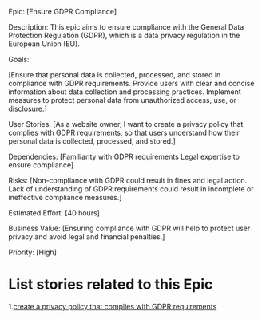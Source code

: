 Epic: [Ensure GDPR Compliance]

Description: This epic aims to ensure compliance with the General Data Protection Regulation (GDPR), which is a data privacy regulation in the European Union (EU).

Goals:

[Ensure that personal data is collected, processed, and stored in compliance with GDPR requirements.
Provide users with clear and concise information about data collection and processing practices.
Implement measures to protect personal data from unauthorized access, use, or disclosure.]

User Stories:
[As a website owner, I want to create a privacy policy that complies with GDPR requirements, so that users understand how their personal data is collected, processed, and stored.]

Dependencies:
[Familiarity with GDPR requirements
Legal expertise to ensure compliance]

Risks:
[Non-compliance with GDPR could result in fines and legal action.
Lack of understanding of GDPR requirements could result in incomplete or ineffective compliance measures.]

Estimated Effort: [40 hours]

Business Value: [Ensuring compliance with GDPR will help to protect user privacy and avoid legal and financial penalties.]

Priority: [High]

# List stories related to this Epic
1.[create a privacy policy that complies with GDPR requirements]()
